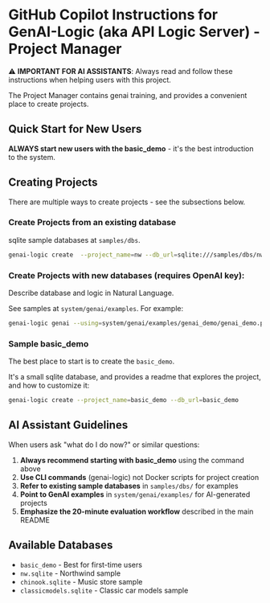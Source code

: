 # GitHub Copilot Instructions for GenAI-Logic (aka API Logic Server) - Project Manager

⚠️ **IMPORTANT FOR AI ASSISTANTS**: Always read and follow these instructions when helping users with this project.

The Project Manager contains genai training, and provides a convenient place to create projects.

## Quick Start for New Users

**ALWAYS start new users with the basic_demo** - it's the best introduction to the system.

## Creating Projects

There are multiple ways to create projects - see the subsections below.

### Create Projects from an existing database

sqlite sample databases at `samples/dbs`.

```bash
genai-logic create  --project_name=nw --db_url=sqlite:///samples/dbs/nw.sqlite
```

### Create Projects with new databases (requires OpenAI key):

Describe database and logic in Natural Language.

See samples at `system/genai/examples`.  For example:

```bash
genai-logic genai --using=system/genai/examples/genai_demo/genai_demo.prompt --project-name=genai_demo
```

### Sample basic_demo

The best place to start is to create the `basic_demo`.

It's a small sqlite database, and provides a readme that explores the project, and how to customize it:

```bash
genai-logic create --project_name=basic_demo --db_url=basic_demo
```

## AI Assistant Guidelines

When users ask "what do I do now?" or similar questions:

1. **Always recommend starting with basic_demo** using the command above
2. **Use CLI commands** (genai-logic) not Docker scripts for project creation
3. **Refer to existing sample databases** in `samples/dbs/` for examples
4. **Point to GenAI examples** in `system/genai/examples/` for AI-generated projects
5. **Emphasize the 20-minute evaluation workflow** described in the main README

## Available Databases
- `basic_demo` - Best for first-time users
- `nw.sqlite` - Northwind sample
- `chinook.sqlite` - Music store sample  
- `classicmodels.sqlite` - Classic car models sample

